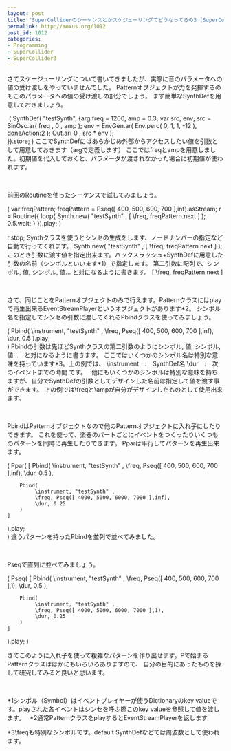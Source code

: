 ```yaml
---
layout: post
title: "SuperColliderのシーケンスとかスケジューリングてどうなってるの3 [SuperCollider3]"
permalink: http://moxus.org/1012
post_id: 1012
categories: 
- Programming
- SuperCollider
- SuperCollider3
---
```


さてスケージューリングについて書いてきましたが、実際に音のパラメータへの値の受け渡しをやっていませんでした。
Patternオブジェクトが力を発揮するのもこのパラメータへの値の受け渡しの部分でしょう。
まず簡単なSynthDefを用意しておきましょう。

 (
SynthDef( "testSynth", {arg freq = 1200, amp = 0.3;
	var src, env;
	src = SinOsc.ar( freq , 0 , amp );
	env = EnvGen.ar( Env.perc( 0, 1, 1, -12 ), doneAction:2 );
	Out.ar( 0 , src * env );	
}).store;
)
ここでSynthDefにはあらかじめ外部からアクセスしたい値を引数として用意しておきます（argで定義します）
ここではfreqとampを用意しました。初期値を代入しておくと、パラメータが渡されなかった場合に初期値が使われます。

 

前回のRoutineを使ったシーケンスで試してみましょう。

(
var freqPattern;
freqPattern = Pseq([ 400, 500, 600, 700 ],inf).asStream;
r = Routine({
	loop{
		Synth.new( "testSynth" , [ \freq, freqPattern.next ] );
		0.5.wait;
	}
}).play;
)

r.stop;
Synthクラスを使うとシンセの生成をします、ノードナンバーの指定など自動で行ってくれます。
Synth.new( "testSynth" , [ \freq, freqPattern.next ] );
このとき引数に渡す値を指定出来ます。バックスラッシュ+SynthDefに用意した引数の名前（シンボルといいます*1）で指定します。
第二引数に配列で、シンボル, 値, シンボル, 値... と対になるように書きます。
[ \freq, freqPattern.next ]

 

さて、同じことをPatternオブジェクトのみで行えます。Patternクラスにはplayで再生出来るEventStreamPlayerというオブジェクトがあります*2。
シンボル名を指定してシンセの引数に渡してくれるPbindクラスを使ってみましょう。

(
Pbind(
	 \instrument, "testSynth" ,
	 \freq, Pseq([ 400, 500, 600, 700 ],inf),
	 \dur, 0.5
).play;	 
)
Pbindの引数は先ほどSynthクラスの第二引数のようにシンボル, 値, シンボル, 値...　と対になるように書きます。
ここではいくつかのシンボル名は特別な意味を持っています*3。上の例では、
\instrument　:　SynthDef名
\dur　:　次のイベントまでの時間
です。
 
他にもいくつかのシンボルは特別な意味を持ちますが、自分でSynthDefの引数としてデザインした名前は指定して値を渡す事ができます。
上の例では\freqと\ampが自分がデザインしたものとして使用出来ます。

 

PbindはPatternオブジェクトなので他のPatternオブジェクトに入れ子にしたりできます。
これを使って、楽器のパートごとにイベントをつくったりいくつものパターンを同時に再生したりできます。
Pparは平行してパターンを再生出来ます。

(
Ppar(
	[
		Pbind(
			 \instrument, "testSynth" ,
			 \freq, Pseq([ 400, 500, 600, 700 ],inf),
			 \dur, 0.5
		),

		Pbind(
			 \instrument, "testSynth" ,
			 \freq, Pseq([ 4000, 5000, 6000, 7000 ],inf),
			 \dur, 0.25
		)	 
	]
).play;		  
)
違うパターンを持ったPbindを並列で並べてみました。

 

Pseqで直列に並べてみましょう。

(
Pseq(
	[
		Pbind(
			 \instrument, "testSynth" ,
			 \freq, Pseq([ 400, 500, 600, 700 ],1),
			 \dur, 0.5
		),

		Pbind(
			 \instrument, "testSynth" ,
			 \freq, Pseq([ 4000, 5000, 6000, 7000 ],1),
			 \dur, 0.25
		)	 
	]
).play;
)

さてこのように入れ子を使って複雑なパターンを作り出せます。Pで始まるPatternクラスはほかにもいろいろありますので、
自分の目的にあったものを探して研究してみると良いと思います。

 

*1シンボル（Symbol）はイベントプレイヤーが使うDictionaryのkey valueです。playされた各イベントはシンセを呼ぶ際このkey valueを参照して値を渡します。
 
*2通常PatternクラスをplayするとEventStreamPlayerを返します
 

*3\freqも特別なシンボルです。default SynthDefなどでは周波数として使われます。